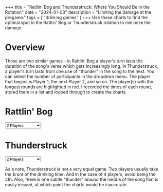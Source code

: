 +++
title = "Ratllin' Bog and Thunderstruck: Where You Should Be in the Rotation"
date = "2024-01-03"
description = "Limiting the damage at the pregame."
tags = [
    "drinking games"
]
+++
Use these charts to find the optimal spot in the Rattlin' Bog or Thunderstruck rotation to minimize the damage.  <!--more-->
# Overview
These are two similar games - in Rattlin' Bog a player's turn lasts the duration of the song's verse which gets increasingly long. In Thunderstruck, a player's turn lasts from one use of "thunder" in the song to the next. You can select the number of participants in the dropdown menu. The player that begins is Player 1, the next Player 2, and so on. The player(s) with the longest rounds are highlighted in red. I recorded the times of each round, stored them in a list and looped through to create the charts.

# Rattlin' Bog
<div>
  <select id="imageSelectorRB" onchange="showImageRB()">
    <option value="" disabled>Select an image</option>
    <option value="2Players.png">2 Players</option>
    <option value="3Players.png">3 Players</option>
    <option value="4Players.png">4 Players</option>
    <option value="5Players.png">5 Players</option>
    <option value="6Players.png">6 Players</option>
    <option value="7Players.png">7 Players</option>
    <option value="8Players.png">8 Players</option>
    <option value="9Players.png">9 Players</option>
    <option value="10Players.png">10 Players</option>
    <option value="11Players.png">11 Players</option>
    <option value="12Players.png">12 Players</option>
    <option value="13Players.png">13 Players</option>
    <option value="14Players.png">14 Players</option>
  </select>
</div>

<div>
  <img id="selectedImageRB" src="" alt="Selected Image" style="display:none; width:100%; max-width:600px;" />
</div>

<script>
function showImageRB() {
  var selectorRB = document.getElementById('imageSelectorRB');
  var selectedImageRB = document.getElementById('selectedImageRB');
  var imagePathRB = '/images/rattlin-bog/' + selectorRB.value;

  if (selectorRB.value) {
    selectedImageRB.src = imagePathRB;
    selectedImageRB.style.display = 'block';
  } else {
    selectedImageRB.style.display = 'none';
  }
}

window.addEventListener('load', function() {
  var selectorRB = document.getElementById('imageSelectorRB');
  selectorRB.value = '5Players.png'; // Set this to your default image value
  showImageRB();
});
</script>

# Thunderstruck
<div>
  <select id="imageSelectorTS" onchange="showImageTS()">
    <option value="" disabled>Select an image</option>
    <option value="2Players.png">2 Players</option>
    <option value="3Players.png">3 Players</option>
    <option value="4Players.png">4 Players</option>
    <option value="5Players.png">5 Players</option>
    <option value="6Players.png">6 Players</option>
    <option value="7Players.png">7 Players</option>
    <option value="8Players.png">8 Players</option>
    <option value="9Players.png">9 Players</option>
    <option value="10Players.png">10 Players</option>
    <option value="11Players.png">11 Players</option>
    <option value="12Players.png">12 Players</option>
    <option value="13Players.png">13 Players</option>
    <option value="14Players.png">14 Players</option>
  </select>
</div>

<div>
  <img id="selectedImageTS" src="" alt="Selected Image" style="display:none; width:100%; max-width:600px;" />
</div>

<script>
function showImageTS() {
  var selectorTS = document.getElementById('imageSelectorTS');
  var selectedImageTS = document.getElementById('selectedImageTS');
  var imagePathTS = '/images/thunderstruck/' + selectorTS.value;

  if (selectorTS.value) {
    selectedImageTS.src = imagePathTS;
    selectedImageTS.style.display = 'block';
  } else {
    selectedImageTS.style.display = 'none';
  }
}

window.addEventListener('load', function() {
  var selectorTS = document.getElementById('imageSelectorTS');
  selectorTS.value = '5Players.png'; // Set this to your default image value
  showImageTS();
});
</script>

As a note, Thunderstruck is not a very equal game. Two players usually take the brunt of the drinking time. And in the case of 4 players, avoid being the 4th. Also, there is one subtle "thunder" around the middle of the song that is easily missed, at which point the charts would be inaccurate.